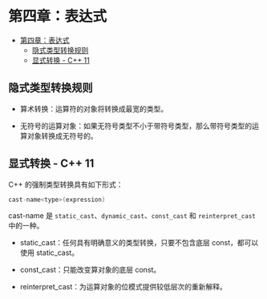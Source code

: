 # 第四章：表达式

- [第四章：表达式](#第四章表达式)
  - [隐式类型转换规则](#隐式类型转换规则)
  - [显式转换 - C++ 11](#显式转换---c-11)

## 隐式类型转换规则  

* 算术转换：运算符的对象将转换成最宽的类型。

* 无符号的运算对象：如果无符号类型不小于带符号类型，那么带符号类型的运算对象转换成无符号的。  

## 显式转换 - C++ 11  

C++ 的强制类型转换具有如下形式：  

```c++
cast-name<type>(expression)
```

cast-name 是 `static_cast`、`dynamic_cast`、`const_cast` 和 `reinterpret_cast` 中的一种。  

* static_cast：任何具有明确意义的类型转换，只要不包含底层 const，都可以使用 static_cast。

* const_cast：只能改变算对象的底层 const。

* reinterpret_cast：为运算对象的位模式提供较低层次的重新解释。  